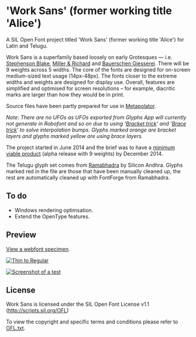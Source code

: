 'Work Sans' (former working title 'Alice')
===

A SIL Open Font project titled 'Work Sans' (former working title 'Alice') for Latin and Telugu.

Work Sans is a superfamily based loosely on early Grotesques — i.e. [Stephenson Blake](https://www.flickr.com/photos/stewf/14444337254/), [Miller & Richard](https://archive.org/stream/printingtypespec00millrich#page/226/mode/2up/) and [Bauerschen Giesserei](https://archive.org/stream/hauptprobeingedr00baue#page/109/mode/1up). There will be 9 weights across 5 widths. The core of the fonts are designed for on-screen medium-sized text usage (14px-48px). The fonts closer to the extreme widths and weights are designed for display use. Overall, features are simplified and optimised for screen resolutions – for example, diacritic marks are larger than how they would be in print.

Source files have been partly prepared for use in [Metapolator](http://www.metapolator.com). 

*Note: There are no UFOs as UFOs exported from Glyphs App will currently not generate in Robofont and so on due to using '[Bracket trick](http://www.glyphsapp.com/tutorials/alternating-glyph-shapes)' and '[Brace trick](http://www.glyphsapp.com/tutorials/additional-masters-for-individual-glyphs-the-brace-trick)' to solve interpolation bumps. Glyphs marked orange are bracket layers and glyphs marked yellow are using brace layers.*

The project started in June 2014 and the brief was to have a [minimum viable product](http://en.wikipedia.org/wiki/Minimum_viable_product) (alpha release with 9 weights) by December 2014.

The Telugu glyph set comes from [Ramabhadra](http://teluguvijayam.org/fonts.html) by Silicon Andhra. Glyphs marked red in the file are those that have been manually cleaned up, the rest are automatically cleaned up with FontForge from Ramabhadra.

## To do
- Windows rendering optimsation.
- Extend the OpenType features.

## Preview

[View a webfont specimen](http://weiweihuanghuang.github.io/Work-Sans/).

<a href="http://weiweihuanghuang.github.io/Work-Sans/">![Thin to Regular](https://github.com/weiweihuanghuang/Work-Sans/raw/master/src/Screenshots/waterfall.png)

![Screenshot of a test](https://github.com/weiweihuanghuang/Work-Sans/raw/master/src/Screenshots/preview4.png)</a>

## License

Work Sans is licensed under the SIL Open Font License v1.1 (<http://scripts.sil.org/OFL>)

To view the copyright and specific terms and conditions please refer to [OFL.txt](https://github.com/weiweihuanghuang/Work-Sans/blob/master/OFL.txt).